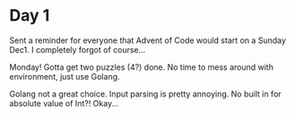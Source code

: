 # Day 1

Sent a reminder for everyone that Advent of Code would start on a Sunday Dec1. I completely forgot of course...

Monday! Gotta get two puzzles (4?) done. No time to mess around with environment, just use Golang.

Golang not a great choice. Input parsing is pretty annoying. No built in for absolute value of Int?! Okay...

